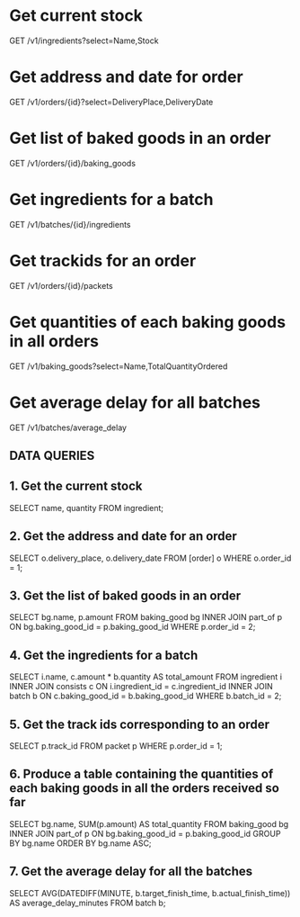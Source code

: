 
# Get current stock
GET /v1/ingredients?select=Name,Stock

# Get address and date for order
GET /v1/orders/{id}?select=DeliveryPlace,DeliveryDate

# Get list of baked goods in an order
GET /v1/orders/{id}/baking_goods

# Get ingredients for a batch
GET /v1/batches/{id}/ingredients

# Get trackids for an order
GET /v1/orders/{id}/packets

# Get quantities of each baking goods in all orders
GET /v1/baking_goods?select=Name,TotalQuantityOrdered

# Get average delay for all batches
GET /v1/batches/average_delay

## DATA QUERIES

## 1. Get the current stock
SELECT name, quantity
FROM ingredient;

## 2. Get the address and date for an order
SELECT o.delivery_place, o.delivery_date
FROM [order] o
WHERE o.order_id = 1;

## 3. Get the list of baked goods in an order
SELECT bg.name, p.amount
FROM baking_good bg
INNER JOIN part_of p ON bg.baking_good_id = p.baking_good_id
WHERE p.order_id = 2;

## 4. Get the ingredients for a batch
SELECT i.name, c.amount * b.quantity AS total_amount
FROM ingredient i
INNER JOIN consists c ON i.ingredient_id = c.ingredient_id
INNER JOIN batch b ON c.baking_good_id = b.baking_good_id
WHERE b.batch_id = 2;

## 5. Get the track ids corresponding to an order
SELECT p.track_id
FROM packet p
WHERE p.order_id = 1;

## 6. Produce a table containing the quantities of each baking goods in all the orders received so far
SELECT bg.name, SUM(p.amount) AS total_quantity
FROM baking_good bg
INNER JOIN part_of p ON bg.baking_good_id = p.baking_good_id
GROUP BY bg.name
ORDER BY bg.name ASC;

## 7. Get the average delay for all the batches
SELECT AVG(DATEDIFF(MINUTE, b.target_finish_time, b.actual_finish_time)) AS average_delay_minutes
FROM batch b;

